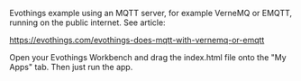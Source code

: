 Evothings example using an MQTT server, for example VerneMQ
or EMQTT, running on the public internet. See article:

https://evothings.com/evothings-does-mqtt-with-vernemq-or-emqtt

Open your Evothings Workbench and drag the index.html file
onto the "My Apps" tab. Then just run the app.
